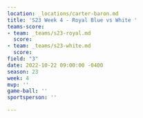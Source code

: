 ```yaml
---
location: _locations/carter-baron.md
title: 'S23 Week 4 - Royal Blue vs White '
teams-score:
- team: _teams/s23-royal.md
  score: 
- team: _teams/s23-white.md
  score: 
field: "3"
date: 2022-10-22 09:00:00 -0400
season: 23
week: 4
mvp: ''
game-ball: ''
sportsperson: ''

---
```

